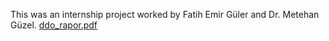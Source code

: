 This was an internship project worked by Fatih Emir Güler and Dr. Metehan Güzel.
[ddo_rapor.pdf](https://github.com/user-attachments/files/17101252/ddo_rapor.pdf)
